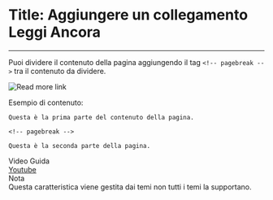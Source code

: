 # Title: Aggiungere un collegamento Leggi Ancora
<!-- Position: 3 -->
<!-- Date: 2017-08-24 22:00:00 -->
---
Puoi dividere il contenuto della pagina aggiungendo il tag `<!-- pagebreak -->` tra il contenuto da dividere.

![Read more link](https://df6m0u2ovo2fu.cloudfront.net/images/documentation-english/read-more-link.png)

Esempio di contenuto:
```
Questa è la prima parte del contenuto della pagina.

<!-- pagebreak -->

Questa è la seconda parte della pagina.
```

<div class="note">
<div class="title">Video Guida</div>
<a href="https://www.youtube.com/watch?v=8M7RqkwmAoY">Youtube</a>
</div>

<div class="note">
<div class="title">Nota</div>
Questa caratteristica viene gestita dai temi non tutti i temi la supportano.
</div>
